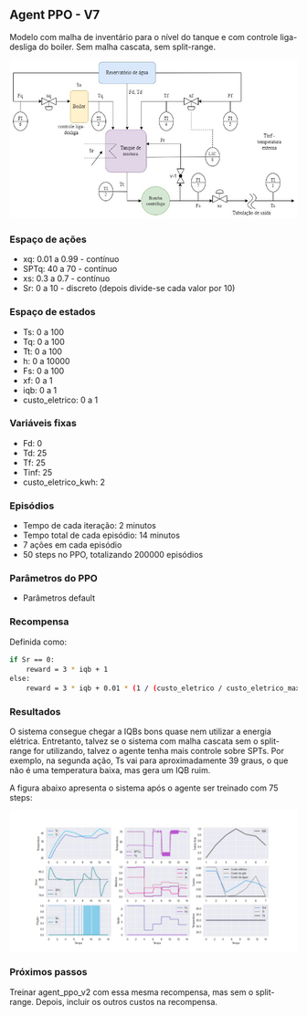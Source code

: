 ## Agent PPO - V7

Modelo com malha de inventário para o nível do tanque e com controle liga-desliga do boiler. Sem malha cascata, sem split-range.

![chuveiro](https://github.com/mpaulazamin/tcc-models-rllib/blob/agent_ppo_v1/imagens/chuveiro_controle_h.jpg)

### Espaço de ações

- xq: 0.01 a 0.99 - contínuo
- SPTq: 40 a 70 - contínuo
- xs: 0.3 a 0.7 - contínuo
- Sr: 0 a 10 - discreto (depois divide-se cada valor por 10)

### Espaço de estados

- Ts: 0 a 100
- Tq: 0 a 100
- Tt: 0 a 100
- h: 0 a 10000
- Fs: 0 a 100
- xf: 0 a 1
- iqb: 0 a 1
- custo_eletrico: 0 a 1

### Variáveis fixas

- Fd: 0
- Td: 25
- Tf: 25
- Tinf: 25
- custo_eletrico_kwh: 2

### Episódios

- Tempo de cada iteração: 2 minutos
- Tempo total de cada episódio: 14 minutos
- 7 ações em cada episódio
- 50 steps no PPO, totalizando 200000 episódios

### Parâmetros do PPO

- Parâmetros default

### Recompensa

Definida como:

```bash
if Sr == 0:
    reward = 3 * iqb + 1
else:
    reward = 3 * iqb + 0.01 * (1 / (custo_eletrico / custo_eletrico_max))
```

### Resultados

O sistema consegue chegar a IQBs bons quase nem utilizar a energia elétrica. Entretanto, talvez se o sistema com malha cascata sem o split-range for utilizando, talvez o agente tenha mais controle sobre SPTs. Por exemplo, na segunda ação, Ts vai para aproximadamente 39 graus, o que não é uma temperatura baixa, mas gera um IQB ruim.

A figura abaixo apresenta o sistema após o agente ser treinado com 75 steps:

![image](https://github.com/mpaulazamin/tcc-models-rllib/blob/agent_ppo_v7/imagens/avalia%C3%A7%C3%A3o_agent_ppo_v7.jpg)

### Próximos passos

Treinar agent_ppo_v2 com essa mesma recompensa, mas sem o split-range. Depois, incluir os outros custos na recompensa.
